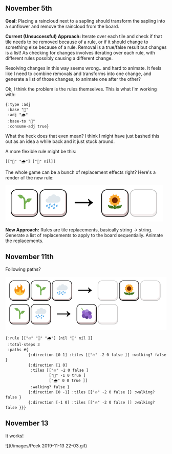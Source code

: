 ## November 5th

**Goal:** Placing a raincloud next to a sapling should transform the sapling into a sunflower and remove the raincloud from the board.

**Current (Unsuccessful) Approach:** Iterate over each tile and check if that tile needs to be removed because of a rule, or if it should change to something else because of a rule. Removal is a true/false result but changes is a list! As checking for changes involves iterating over each rule, with different rules possibly causing a different change.

Resolving changes in this way seems wrong.. and hard to animate. It feels like I need to combine removals and transforms into one change, and generate a list of those changes, to animate one after the other?

Ok, I think the problem is the rules themselves. This is what I'm working with:

```
{:type :adj
 :base "🌱"
 :adj "🌧️"
 :base-to "🌻"
 :consume-adj true}
```

What the heck does that even mean? I think I might have just bashed this out as an idea a while back and it just stuck around.

A more flexible rule might be this:

```
[["🌱" "🌧️"] ["🌻" nil]]
```

The whole game can be a bunch of replacement effects right? Here's a render of the new rule:

![](/images/Screenshot_2019-11-05_08-20-08.png)

**New Approach:** Rules are tile replacements, basically string -> string. Generate a list of replacements to apply to the board sequentially. Animate the replacements.

## November 11th

Following paths?

![](/images/Screenshot_2019-11-11_20-42-53.png)

```
{:rule [["🔥" "🌱" "🌧️"] [nil "🌻" nil ]]
 :total-steps 3
 :paths #{
          {:direction [0 1] :tiles [["🔥" -2 0 false ]] :walking? false }
          {:direction [1 0]
           :tiles [["🔥" -2 0 false ]
                   ["🌱" -1 0 true ]
                   ["🌧️" 0 0 true ]]
           :walking? false }
          {:direction [0 -1] :tiles [["🔥" -2 0 false ]] :walking? false }
          {:direction [-1 0] :tiles [["🔥" -2 0 false ]] :walking? false }}}
```

## November 13

It works!

![](/images/Peek 2019-11-13 22-03.gif)
